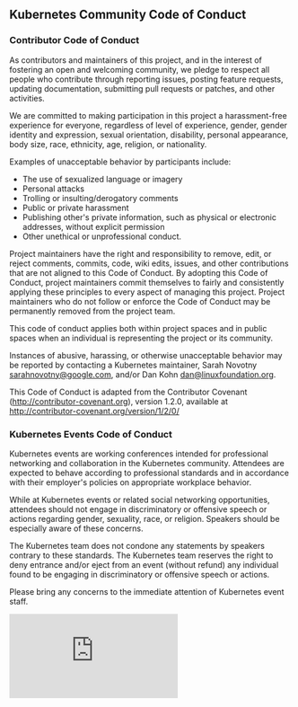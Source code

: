 ## Kubernetes Community Code of Conduct

### Contributor Code of Conduct

As contributors and maintainers of this project, and in the interest of fostering
an open and welcoming community, we pledge to respect all people who contribute
through reporting issues, posting feature requests, updating documentation,
submitting pull requests or patches, and other activities.

We are committed to making participation in this project a harassment-free experience for
everyone, regardless of level of experience, gender, gender identity and expression,
sexual orientation, disability, personal appearance, body size, race, ethnicity, age,
religion, or nationality.

Examples of unacceptable behavior by participants include:

* The use of sexualized language or imagery
* Personal attacks
* Trolling or insulting/derogatory comments
* Public or private harassment
* Publishing other's private information, such as physical or electronic addresses,
 without explicit permission
* Other unethical or unprofessional conduct.

Project maintainers have the right and responsibility to remove, edit, or reject
comments, commits, code, wiki edits, issues, and other contributions that are not
aligned to this Code of Conduct. By adopting this Code of Conduct, project maintainers
commit themselves to fairly and consistently applying these principles to every aspect
of managing this project. Project maintainers who do not follow or enforce the Code of
Conduct may be permanently removed from the project team.

This code of conduct applies both within project spaces and in public spaces
when an individual is representing the project or its community.

Instances of abusive, harassing, or otherwise unacceptable behavior may be reported by contacting a Kubernetes maintainer, Sarah Novotny <sarahnovotny@google.com>, and/or Dan Kohn <dan@linuxfoundation.org>.

This Code of Conduct is adapted from the Contributor Covenant
(http://contributor-covenant.org), version 1.2.0, available at
http://contributor-covenant.org/version/1/2/0/

### Kubernetes Events Code of Conduct

Kubernetes events are working conferences intended for professional networking and collaboration in the
Kubernetes community. Attendees are expected to behave according to professional standards and in accordance
with their employer's policies on appropriate workplace behavior.

While at Kubernetes events or related social networking opportunities, attendees should not engage in
discriminatory or offensive speech or actions regarding gender, sexuality, race, or religion. Speakers should
be especially aware of these concerns.

The Kubernetes team does not condone any statements by speakers contrary to these standards.  The Kubernetes
team reserves the right to deny entrance and/or eject from an event (without refund) any individual found to
be engaging in discriminatory or offensive speech or actions.

Please bring any concerns to the immediate attention of Kubernetes event staff.


[![Analytics](https://kubernetes-site.appspot.com/UA-36037335-10/GitHub/code-of-conduct.md?pixel)]()

